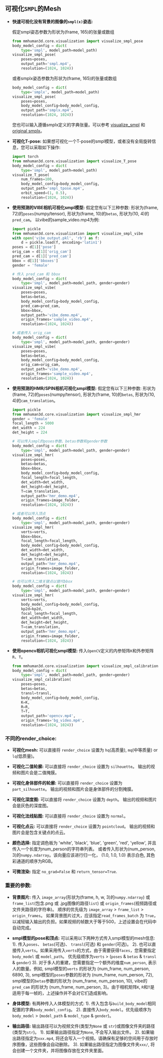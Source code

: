 ## 可视化`SMPL`的Mesh
- **快速可视化没有背景的图像的`smpl(x)`姿态:**

    假定smpl姿态参数为形状为(frame, 165)的张量或数组
    ```python
    from mmhuman3d.core.visualization import visualize_smpl_pose
    body_model_config = dict(
        type='smpl', model_path=model_path)
    visualize_smpl_pose(
        poses=poses,
        output_path='smpl.mp4',
        resolution=(1024, 1024))
    ```

    或者smplx姿态参数为形状为(frame, 165)的张量或数组
    ```python
    body_model_config = dict(
        type='smplx', model_path=model_path)
    visualize_smpl_pose(
        poses=poses,
        body_model_config=body_model_config,
        output_path='smplx.mp4',
        resolution=(1024, 1024))
    ```
    您也可以输入遵循smplx定义的字典张量。可以参考 [visualize_smpl](mmhuman3d/core/visualization/visualize_smpl.py#L166-211) 和 [original smplx](https://github.com/vchoutas/smplx/blob/master/smplx/body_models.py)。


- **可视化T-pose:**
    如果想可视化一个T-pose的smpl模型，或者没有全局旋转信息，您可以采取如下操作:
    ```python
    import torch
    from mmhuman3d.core.visualization import visualize_T_pose
    body_model_config = dict(
        type='smpl', model_path=model_path)
    visualize_T_pose(
        num_frames=100,
        body_model_config=body_model_config,
        output_path='smpl_tpose.mp4',
        orbit_speed=(1, 0.5),
        resolution=(1024, 1024))
    ```

- **使用预测的VIBE相机可视化smpl模型:**
    假定您有以下三种参数: 形状为(frame, 72)的`poses`(numpy/tensor), 形状为(frame, 10)的`betas`, 形状为(10, 4)的`pred_cam`。
    以vibe的sample_video.mp4为例:
    ```python
    import pickle
    from mmhuman3d.core.visualization import visualize_smpl_vibe
    with open('vibe_output.pkl', 'rb') as f:
        d = pickle.load(f, encoding='latin1')
    poses = d[1]['pose']
    orig_cam = d[1]['orig_cam']
    pred_cam = d[1]['pred_cam']
    bbox = d[1]['bboxes']
    gender = 'female'

    # 传入 pred_cam 和 bbox
    body_model_config = dict(
        type='smpl', model_path=model_path, gender=gender)
    visualize_smpl_vibe(
        poses=poses,
        betas=betas,
        body_model_config=body_model_config,
        pred_cam=pred_cam,
        bbox=bbox,
        output_path='vibe_demo.mp4',
        origin_frames='sample_video.mp4',
        resolution=(1024, 1024))

    # 或者传入 orig_cam
    body_model_config = dict(
        type='smpl', model_path=model_path, gender=gender)
    visualize_smpl_vibe(
        poses=poses,
        betas=betas,
        body_model_config=body_model_config,
        orig_cam=orig_cam,
        output_path='vibe_demo.mp4',
        origin_frames='sample_video.mp4',
        resolution=(1024, 1024))

    ```

- **使用预测的HMR/SPIN相机可视化smpl模型:**
    假定您有以下三种参数: 形状为(frame, 72)的`poses`(numpy/tensor), 形状为(frame, 10)的`betas`, 形状为(10, 4)的`cam_translation`。
    ```python
    import pickle
    from mmhuman3d.core.visualization import visualize_smpl_hmr
    gender = 'female'
    focal_length = 5000
    det_width = 224
    det_height = 224

    # 可以传入smpl的poses参数、betas参数和gender参数
    body_model_config = dict(
        type='smpl', model_path=model_path, gender=gender)
    visualize_smpl_hmr(
        poses=poses,
        betas=betas,
        bbox=bbox,
        body_model_config=body_model_config,
        focal_length=focal_length,
        det_width=det_width,
        det_height=det_height,
        T=cam_translation,
        output_path='hmr_demo.mp4',
        origin_frames=image_folder,
        resolution=(1024, 1024))

    # 或者可以传入顶点
    body_model_config = dict(
        type='smpl', model_path=model_path, gender=gender)
    visualize_smpl_hmr(
        verts=verts,
        bbox=bbox,
        focal_length=focal_length,
        body_model_config=body_model_config,
        det_width=det_width,
        det_height=det_height,
        T=cam_translation,
        output_path='hmr_demo.mp4',
        origin_frames=image_folder,
        resolution=(1024, 1024))

    # 也可以传入二维关键点以替代bbox
    body_model_config = dict(
        type='smpl', model_path=model_path, gender=gender)
    visualize_smpl_hmr(
        verts=verts,
        body_model_config=body_model_config,
        kp2d=kp2d,
        focal_length=focal_length,
        det_width=det_width,
        det_height=det_height,
        T=cam_translation,
        output_path='hmr_demo.mp4',
        origin_frames=image_folder,
        resolution=(1024, 1024))
    ```

- **使用opencv相机可视化smpl模型:**
    传入`OpenCV`定义的内参矩阵`K`和外参矩阵`R`、`T`。
    ```python
    from mmhuman3d.core.visualization import visualize_smpl_calibration
    body_model_config = dict(
        type='smpl', model_path=model_path, gender=gender)
    visualize_smpl_calibration(
        poses=poses,
        betas=betas,
        transl=transl,
        body_model_config=body_model_config,
        K=K,
        R=R,
        T=T,
        output_path='opencv.mp4',
        origin_frames='bg_video.mp4',
        resolution=(1024, 1024))
    ```

### 不同的render_choice:
- **可视化mesh:**
    可以直接将 `render_choice` 设置为 `hq`(高质量), `mq`(中等质量) or `lq`(低质量)。

- **可视化二值轮廓:**
    可以直接将 `render_choice` 设置为 `silhouette`。 输出的视频和图片会是二值掩膜。

- **可视化身体部件的轮廓:**
    可以直接将 `render_choice` 设置为 `part_silhouette`。 输出的视频和图片会是身体部件的分割掩膜。

- **可视化深度图:**
    可以直接将 `render_choice` 设置为 `depth`。 输出的视频和图片会是灰色的深度图。

- **可视化法线贴图:**
    可以直接将 `render_choice` 设置为 `normal`。

- **可视化点云:**
    可以直接将 `render_choice` 设置为 `pointcloud`。 输出的视频和图片会是包含关键点的点云。

- **颜色选择:**
    指定调色板为 'white', 'black', 'blue', 'green', 'red', 'yellow', 并且传入一个长度为num_person的字符串列表。
    或者传入形状为(num_person, 3)的`numpy.ndarray`。该向量应该进行归一化， (1.0, 1.0, 1.0) 表示白色, 其色彩通道的顺序为RGB。

- **可微渲染:**
    指定 `no_grad=False` 和 `return_tensor=True`.

### 重要的参数:
- **背景图片:**
    传入 `image_array`(形状为(frame, h, w, 3)的`numpy.ndarray`) 或 `frame_list`(包含.png 或 .jpg图像的路径`list`) 或 `origin_frames`(视频路径或文件夹路径的字符串)。 顺序的优先级为 `image_array` > `frame_list` > `origin_frames`。
    如果背景图片过大，应该指定`read_frames_batch` 为 `True`，以减轻输入输出的负担。如果视频的帧数大于等于500，上述设置会在代码中自动完成。

- **smpl模型的pose和顶点:**
    可以采用以下两种方式传入smpl模型的mesh信息:
    1). 传入`poses`、 `betas`(可选)、 `transl`(可选) 和 `gender`(可选)。
    2). 也可以直接传入`verts`。如果采用传入`verts`的方式，由于需要获得`faces`，您需要指定`body_model` 或 `model_path`。
    优先级顺序为`verts` > (`poses` & `betas` & `transl` & `gender`)
    3). 对于多人的重建，您需要指定一个额外的维度`num_person`, 表示人的数量。例如, smpl模型的`verts` 的形状为 (num_frame, num_person, 6890, 3), smpl模型的`poses`参数的形状为 (num_frame, num_person, 72), smpl模型的`betas`参数的形状为 (num_frame, num_person, 10), vibe的`pred_cam` 的形状为 (num_frame, num_person, 3)。由于相机矩阵`K`, `R`和`T`是适用于每一帧的，上述操作并不会对它们造成影响。

- **身体模型:**
    有两种传入人体模型的方式:
    1). 传入包含与`build_body_model`相同配置的字典`body_model_config`。
    2). 直接传入`body_model`。优先级顺序为`body_model` > (`model_path` & `model_type` & `gender`)。

- **输出路径:**
    输出路径可以为视频文件(类型为`None` 或 `str`)或图像文件夹的路径(类型为`str`)。
    1). 如果输出路径指定为`None`, 不会写入输出文件。
    2). 如果输出路径指定为`xxx.mp4`, 将还会写入一个视频。请确保有足够的空间用于存放时序图像，这些图像会自动删除。
    3). 如果输出路径指定为图像文件夹`xxx/`, 将会创建一个文件夹，并将图像存放在文件夹里面。
